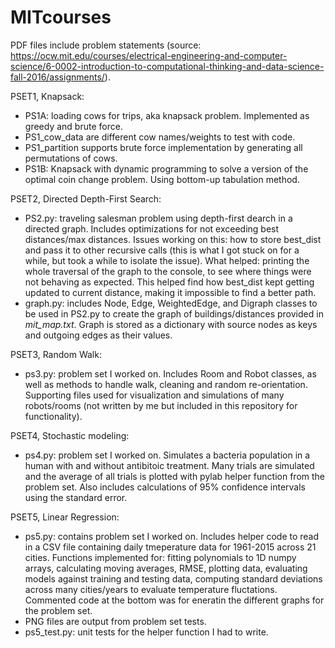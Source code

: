 # MITcourses

PDF files include problem statements (source: https://ocw.mit.edu/courses/electrical-engineering-and-computer-science/6-0002-introduction-to-computational-thinking-and-data-science-fall-2016/assignments/).

PSET1, Knapsack:
  * PS1A: loading cows for trips, aka knapsack problem. Implemented as greedy and brute force.
  * PS1_cow_data are different cow names/weights to test with code.
  * PS1_partition supports brute force implementation by generating all permutations of cows.
  * PS1B: Knapsack with dynamic programming to solve a version of the optimal coin change problem. Using bottom-up tabulation method.

PSET2, Directed Depth-First Search:
  * PS2.py: traveling salesman problem using depth-first dearch in a directed graph. Includes optimizations for not exceeding best distances/max distances. Issues working on this: how to store best_dist and pass it to other recursive calls (this is what I got stuck on for a while, but took a while to isolate the issue). What helped: printing the whole traversal of the graph to the console, to see where things were not behaving as expected. This helped find how best_dist kept getting updated to current distance, making it impossible to find a better path.
  * graph.py: includes Node, Edge, WeightedEdge, and Digraph classes to be used in PS2.py to create the graph of buildings/distances provided in *mit_map.txt*. Graph is stored as  a dictionary with source nodes as keys and outgoing edges as their values.
  
PSET3, Random Walk:
* ps3.py: problem set I worked on. Includes Room and Robot classes, as well as methods to handle walk, cleaning and random re-orientation. Supporting files used for visualization and simulations of many robots/rooms (not written by me but included in this repository for functionality).

PSET4, Stochastic modeling:
* ps4.py: problem set I worked on. Simulates a bacteria population in a human with and without antibitoic treatment. Many trials are simulated and the average of all trials is plotted with pylab helper function from the problem set. Also includes calculations of 95% confidence intervals using the standard error.

PSET5, Linear Regression:
* ps5.py: contains problem set I worked on. Includes helper code to read in a CSV file containing daily tmeperature data for 1961-2015 across 21 cities. Functions implemented for: fitting polynomials to 1D numpy arrays, calculating moving averages, RMSE, plotting data, evaluating models against training and testing data, computing standard deviations across many cities/years to evaluate temperature fluctations. Commented code at the bottom was for eneratin the different graphs for the problem set. 
* PNG files are output from problem set tests.
* ps5_test.py: unit tests for the helper function I had to write.
